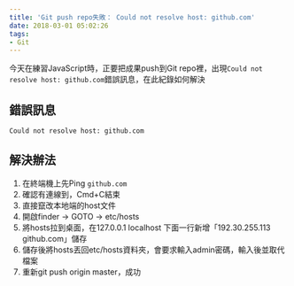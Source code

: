 ```yaml
---
title: 'Git push repo失敗： Could not resolve host: github.com'
date: 2018-03-01 05:02:26
tags:
- Git
---
```

今天在練習JavaScript時，正要把成果push到Git repo裡，出現`Could not resolve host: github.com`錯誤訊息，在此紀錄如何解決

## 錯誤訊息
`Could not resolve host: github.com`
## 解決辦法
1. 在終端機上先Ping `github.com`
2. 確認有連線到，Cmd+C結束
3. 直接竄改本地端的host文件
4. 開啟finder -> GOTO -> etc/hosts
5. 將hosts拉到桌面，在127.0.0.1 localhost 下面一行新增「192.30.255.113 github.com」儲存
6. 儲存後將hosts丟回etc/hosts資料夾，會要求輸入admin密碼，輸入後並取代檔案
7. 重新git push origin master，成功